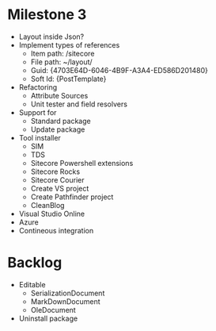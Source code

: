 # Milestone 3
* Layout inside Json?
* Implement types of references
  * Item path: /sitecore
  * File path: ~/layout/
  * Guid: {4703E64D-6046-4B9F-A3A4-ED586D201480}
  * Soft Id: {PostTemplate}
* Refactoring
  * Attribute Sources
  * Unit tester and field resolvers
* Support for
  * Standard package
  * Update package
* Tool installer
  * SIM
  * TDS
  * Sitecore Powershell extensions
  * Sitecore Rocks
  * Sitecore Courier
  * Create VS project
  * Create Pathfinder project
  * CleanBlog
* Visual Studio Online
* Azure
* Contineous integration

# Backlog
* Editable
  * SerializationDocument
  * MarkDownDocument
  * OleDocument
* Uninstall package
